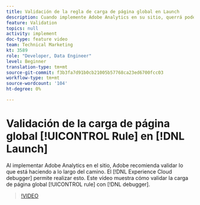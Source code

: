 ```yaml
---
title: Validación de la regla de carga de página global en Launch
description: Cuando implemente Adobe Analytics en su sitio, querrá poder validar lo que está haciendo a lo largo del camino. ¡Experience Cloud Debugger en el rescate! Este vídeo muestra cómo validar la regla de carga de página global con Debugger.
feature: Validation
topics: null
activity: implement
doc-type: feature video
team: Technical Marketing
kt: 3589
role: "Developer, Data Engineer"
level: Beginner
translation-type: tm+mt
source-git-commit: f3b3fa7d91b0cb21005b57768ca23ed6700fcc03
workflow-type: tm+mt
source-wordcount: '104'
ht-degree: 0%

---
```



# Validación de la carga de página global [!UICONTROL Rule] en [!DNL Launch]

Al implementar Adobe Analytics en el sitio, Adobe recomienda validar lo que está haciendo a lo largo del camino. El [!DNL Experience Cloud debugger] permite realizar esto. Este vídeo muestra cómo validar la carga de página global [!UICONTROL rule] con [!DNL debugger].

>[!VIDEO](https://video.tv.adobe.com/v/28776/?quality=12)
